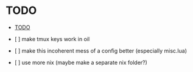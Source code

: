 # TODO

<!--toc:start-->

- [TODO](#todo)

<!--toc:end-->

- \[ \] make tmux keys work in oil

- \[ \] make this incoherent mess of a config better (especially misc.lua)

- \[ \] use more nix (maybe make a separate nix folder?)
